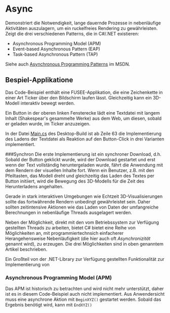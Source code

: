 # Async

Demonstriert die Notwendigkeit, lange dauernde Prozesse in nebenläufige Aktivitäten
auszulagern, um ein ruckelfreies Rendering zu gewährleisten.
Zeigt die drei verschiedenen Patterns, die in C#/.NET existieren: 

- Asynchronous Programming Model (APM)
- Event-based Asynchronous Pattern (EAP)
- Task-based Asynchronous Pattern (TAP)

Siehe auch [Asynchronous Programming Patterns](https://msdn.microsoft.com/en-us/library/jj152938.aspx)
im MSDN.

## Bespiel-Applikatione

Das Code-Beispiel enthält eine FUSEE-Applikation, die eine Zeichenkette in einer Art Ticker über den
Bildschirm laufen lässt. Gleichzeitig kann ein 3D-Modell interaktiv bewegt werden.

Ein Button in der oberen linken Fensterecke lädt eine Textdatei mit langem Inhalt (Shakespear's gesammelte
Werke) aus dem Web, um diesen, sobald er geladen wurde, im Ticker anzuzeigen.

In der Datei [Main.cs](Desktop/Main.cs#63) des Desktop-Build ist ab Zeile 63 die Implementierung des Ladens
der Textdatei als Reaktion auf den Button-Click in drei Varianten implementiert.


###Synchron
Die erste Implementierung ist ein synchroner Download, d.h. Sobald der Button geklickt wurde, 
wird der Download gestartet und erst wenn der Text vollständig heruntergeladen wurde, fährt die
Anwendung mit dem Rendern der visuellen Inhalte fort. Wenn ein Benutzer, z.B. mit den 
Pfeiltasten, das Modell dreht und gleichzeitig das Laden des Textes per Button initiiert,
wird die Bewegung des 3D-Modells für die Zeit des Herunterladens angehalten. 

Gerade in stark interaktiven Umgebungen wie Echtzeit 3D-Visualisierungen sollte das fortwährende
Rendern unbedingt gewährleistet sein. Daher sollten zeitintensive Aktionen wie das Laden von Daten
der umfangreiche Berechnungen in nebenläufige Threads ausgelagert werden.

Neben der Möglichkeit, direkt mit den vom Betriebssystem zur Verfügung gestellten Threads
zu arbeiten, bietet C# bietet eine Reihe von Möglichkeiten an, mit programmiertechnsich einfacherer
Herangehensweise Nebenläufigkeit (die hier auch oft _Asynchronizität_ genannt wird), zu erzeugen. 
Die drei Möglichkeiten sind in oben genanntem Artikel beschrieben.

Ein Großteil von der .NET-Library zur Verfügung gestellten Funktionalität zur Implementierung von 

### Asynchronous Programming Model (APM)
Das APM ist historisch zu betrachten und wird nicht mehr unterstützt, daher ist es in diesem
Code-Beispiel auch nicht implementiert. Aus Anwendersicht muss eine asynchrone Aktion mit
`BeginXYZ()` gestartet werden. Sobald das Ergebnis benötigt wird, kann mit `EndXYZ()`
 

